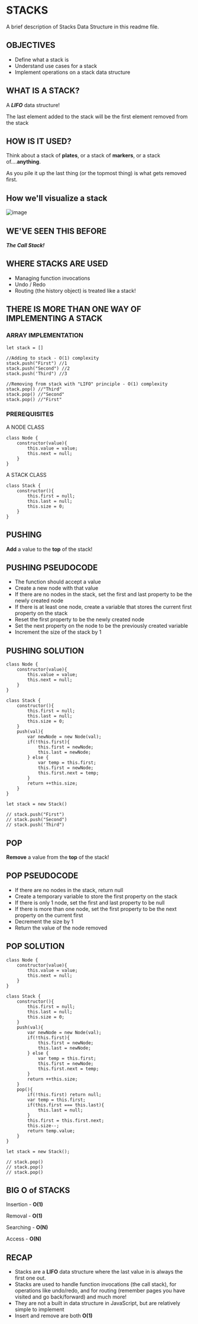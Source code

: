 
# STACKS

A brief description of Stacks Data Structure in this readme file.


## OBJECTIVES

- Define what a stack is
- Understand use cases for a stack
- Implement operations on a stack data structure
## WHAT IS A STACK?

A ***LIFO*** data structure!

The last element added to the stack will be the first element removed from the stack
## HOW IS IT USED?

Think about a stack of **plates**, or a stack of **markers**, or a stack of....**anything**.

As you pile it up the last thing (or the topmost thing) is what gets removed first.
## How we'll visualize a stack

![image](https://user-images.githubusercontent.com/88912160/177279960-cbfa4925-1606-4849-ba09-6e6dc7f6361d.png)

## WE'VE SEEN THIS BEFORE

***The Call Stack!***
## WHERE STACKS ARE USED

- Managing function invocations
- Undo / Redo
- Routing (the history object) is treated like a stack!
## THERE IS MORE THAN ONE WAY OF IMPLEMENTING A STACK

### ARRAY IMPLEMENTATION

```
let stack = []

//Adding to stack - O(1) complexity
stack.push("First") //1
stack.push("Second") //2
stack.push('Third") //3

//Removing from stack with "LIFO" principle - O(1) complexity
stack.pop() //"Third"
stack.pop() //"Second"
stack.pop() //"First"
```

### PREREQUISITES

A NODE CLASS

```
class Node {
    constructor(value){
        this.value = value;
        this.next = null;
    }
}
```
A STACK CLASS
```
class Stack {
    constructor(){
        this.first = null;
        this.last = null;
        this.size = 0;
    }
}
```
## PUSHING

**Add** a value to the **top** of the stack!
## PUSHING PSEUDOCODE

- The function should accept a value
- Create a new node with that value
- If there are no nodes in the stack, set the first and last property to be the newly created node 
- If there is at least one node, create a variable that stores the current first property on the stack
- Reset the first property to be the newly created node
- Set the next property on the node to be the previously created variable
- Increment the size of the stack by 1
## PUSHING SOLUTION

```
class Node {
    constructor(value){
        this.value = value;
        this.next = null;
    }
}

class Stack {
    constructor(){
        this.first = null;
        this.last = null;
        this.size = 0;
    }
    push(val){
        var newNode = new Node(val);
        if(!this.first){
            this.first = newNode;
            this.last = newNode;
        } else {
            var temp = this.first;
            this.first = newNode;
            this.first.next = temp;
        }
        return ++this.size;
    }
}

let stack = new Stack()

// stack.push("First")
// stack.push("Second")
// stack.push('Third")
```
## POP

**Remove** a value from the **top** of the stack!
## POP PSEUDOCODE

- If there are no nodes in the stack, return null
- Create a temporary variable to store the first property on the stack
- If there is only 1 node, set the first and last property to be null
- If there is more than one node, set the first property to be the next property on the current first
- Decrement the size by 1
- Return the value of the node removed
## POP SOLUTION

```
class Node {
    constructor(value){
        this.value = value;
        this.next = null;
    }
}

class Stack {
    constructor(){
        this.first = null;
        this.last = null;
        this.size = 0;
    }
    push(val){
        var newNode = new Node(val);
        if(!this.first){
            this.first = newNode;
            this.last = newNode;
        } else {
            var temp = this.first;
            this.first = newNode;
            this.first.next = temp;
        }
        return ++this.size;
    }
    pop(){
        if(!this.first) return null;
        var temp = this.first;
        if(this.first === this.last){
            this.last = null;
        }
        this.first = this.first.next;
        this.size--;
        return temp.value;
    }
}

let stack = new Stack();

// stack.pop()
// stack.pop() 
// stack.pop()
```
## BIG O of STACKS

Insertion -   **O(1)**

Removal -   **O(1)**

Searching -   **O(N)**

Access -   **O(N)**
## RECAP

- Stacks are a **LIFO** data structure where the last value in is always the first one out.
- Stacks are used to handle function invocations (the call stack), for operations like undo/redo, and for routing (remember pages you have visited and go back/forward) and much more!
- They are not a built in data structure in JavaScript, but are relatively simple to implement
- Insert and remove are both **O(1)**
